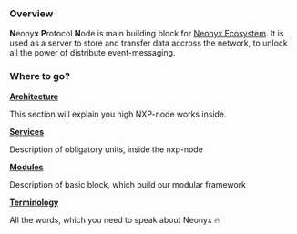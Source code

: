 ### Overview
**N**eony**x** **P**rotocol **N**ode is main building block for [Neonyx Ecosystem](https://neonyx.io). 
It is used as a server to store and transfer data accross the network, to unlock all the power of distribute event-messaging.

### Where to go?

**[Architecture](architecture/README.md)**

This section will explain you high NXP-node works inside.

**[Services](services)**

Description of obligatory units, inside the nxp-node

**[Modules](modules)**

Description of basic block, which build our modular framework

**[Terminology](terminology)**

All the words, which you need to speak about Neonyx 🔥